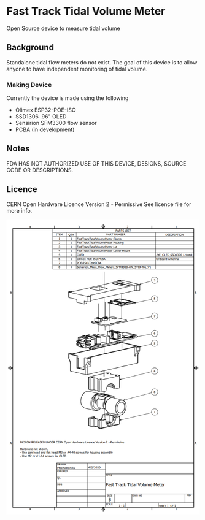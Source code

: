 # Fast Track Tidal Volume Meter

Open Source device to measure tidal volume

## Background

Standalone tidal flow meters do not exist. The goal of this device is to allow anyone to have independent monitoring of tidal volume. 

### Making Device

Currently the device is made using the following

* Olimex ESP32-POE-ISO
* SSD1306 .96" OLED
* Sensirion SFM3300 flow sensor
* PCBA (in development)

## Notes

FDA HAS NOT AUTHORIZED USE OF THIS DEVICE, DESIGNS, SOURCE CODE OR DESCRIPTIONS.

## Licence

CERN Open Hardware Licence Version 2 - Permissive See licence file for more info.

![image](FastTrackTidalVolumeMeter.png)